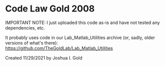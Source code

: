 # Code Law Gold 2008

IMPORTANT NOTE: I just uploaded this code as-is and have not tested any dependencies, etc. 

It probably uses code in our Lab_Matlab_Utilities archive (or, sadly, older versions of what's there): https://github.com/TheGoldLab/Lab_Matlab_Utilities


Created 11/29/2021 by Joshua I. Gold
